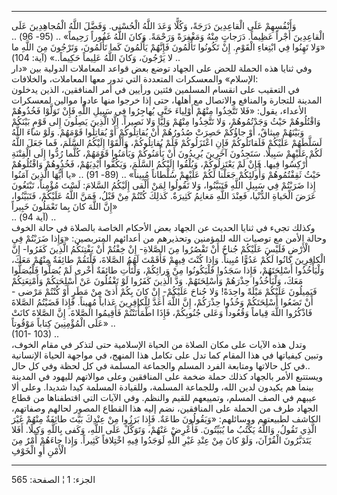 ------------------------------------------------------------------------

وَأَنْفُسِهِمْ عَلَى الْقاعِدِينَ دَرَجَةً، وَكُلًّا وَعَدَ اللَّهُ الْحُسْنى. وَفَضَّلَ اللَّهُ الْمُجاهِدِينَ عَلَى
الْقاعِدِينَ أَجْراً عَظِيماً. دَرَجاتٍ مِنْهُ وَمَغْفِرَةً وَرَحْمَةً. وَكانَ اللَّهُ غَفُوراً رَحِيماً» ..
(95- 96) .. «وَلا تَهِنُوا فِي ابْتِغاءِ الْقَوْمِ. إِنْ تَكُونُوا تَأْلَمُونَ فَإِنَّهُمْ يَأْلَمُونَ
كَما تَأْلَمُونَ، وَتَرْجُونَ مِنَ اللَّهِ ما لا يَرْجُونَ، وَكانَ اللَّهُ عَلِيماً حَكِيماً..» (آية:
104) ..  
وفي ثنايا هذه الحملة للحض على الجهاد توضع بعض قواعد المعاملات الدولية
بين «دار الإسلام» والمعسكرات المتعددة التي تدور معها المعاملات،
والخلافات:  
في التعقيب على انقسام المسلمين فئتين ورأيين في أمر المنافقين، الذين
يدخلون المدينة للتجارة والمنافع والاتصال مع أهلها، حتى إذا خرجوا منها
عادوا موالين لمعسكرات الأعداء، يقول: «فَلا تَتَّخِذُوا مِنْهُمْ أَوْلِياءَ حَتَّى يُهاجِرُوا
فِي سَبِيلِ اللَّهِ فَإِنْ تَوَلَّوْا فَخُذُوهُمْ وَاقْتُلُوهُمْ حَيْثُ وَجَدْتُمُوهُمْ، وَلا تَتَّخِذُوا مِنْهُمْ
وَلِيًّا وَلا نَصِيراً. إِلَّا الَّذِينَ يَصِلُونَ إِلى قَوْمٍ بَيْنَكُمْ وَبَيْنَهُمْ مِيثاقٌ، أَوْ جاؤُكُمْ
حَصِرَتْ صُدُورُهُمْ أَنْ يُقاتِلُوكُمْ أَوْ يُقاتِلُوا قَوْمَهُمْ. وَلَوْ شاءَ اللَّهُ لَسَلَّطَهُمْ عَلَيْكُمْ
فَلَقاتَلُوكُمْ فَإِنِ اعْتَزَلُوكُمْ فَلَمْ يُقاتِلُوكُمْ، وَأَلْقَوْا إِلَيْكُمُ السَّلَمَ، فَما جَعَلَ اللَّهُ
لَكُمْ عَلَيْهِمْ سَبِيلًا. سَتَجِدُونَ آخَرِينَ يُرِيدُونَ أَنْ يَأْمَنُوكُمْ وَيَأْمَنُوا قَوْمَهُمْ، كُلَّما رُدُّوا
إِلَى الْفِتْنَةِ أُرْكِسُوا فِيها. فَإِنْ لَمْ يَعْتَزِلُوكُمْ، وَيُلْقُوا إِلَيْكُمُ السَّلَمَ، وَيَكُفُّوا
أَيْدِيَهُمْ، فَخُذُوهُمْ وَاقْتُلُوهُمْ حَيْثُ ثَقِفْتُمُوهُمْ وَأُولئِكُمْ جَعَلْنا لَكُمْ عَلَيْهِمْ سُلْطاناً
مُبِيناً» .. (89- 91) .. «يا أَيُّهَا الَّذِينَ آمَنُوا إِذا ضَرَبْتُمْ فِي سَبِيلِ اللَّهِ
فَتَبَيَّنُوا، وَلا تَقُولُوا لِمَنْ أَلْقى إِلَيْكُمُ السَّلامَ: لَسْتَ مُؤْمِناً، تَبْتَغُونَ عَرَضَ الْحَياةِ
الدُّنْيا، فَعِنْدَ اللَّهِ مَغانِمُ كَثِيرَةٌ. كَذلِكَ كُنْتُمْ مِنْ قَبْلُ، فَمَنَّ اللَّهُ عَلَيْكُمْ،
فَتَبَيَّنُوا، إِنَّ اللَّهَ كانَ بِما تَعْمَلُونَ خَبِيراً»  
.. (آية 94) ..  
وكذلك تجيء في ثنايا الحديث عن الجهاد بعض الأحكام الخاصة بالصلاة في حالة
الخوف وحالة الأمن مع توصيات الله للمؤمنين وتحذيرهم من أعدائهم المتربصين:
«وَإِذا ضَرَبْتُمْ فِي الْأَرْضِ فَلَيْسَ عَلَيْكُمْ جُناحٌ أَنْ تَقْصُرُوا مِنَ الصَّلاةِ- إِنْ خِفْتُمْ أَنْ
يَفْتِنَكُمُ الَّذِينَ كَفَرُوا- إِنَّ الْكافِرِينَ كانُوا لَكُمْ عَدُوًّا مُبِيناً. وَإِذا كُنْتَ فِيهِمْ
فَأَقَمْتَ لَهُمُ الصَّلاةَ، فَلْتَقُمْ طائِفَةٌ مِنْهُمْ مَعَكَ، وَلْيَأْخُذُوا أَسْلِحَتَهُمْ، فَإِذا سَجَدُوا
فَلْيَكُونُوا مِنْ وَرائِكُمْ، وَلْتَأْتِ طائِفَةٌ أُخْرى لَمْ يُصَلُّوا فَلْيُصَلُّوا مَعَكَ، وَلْيَأْخُذُوا
حِذْرَهُمْ وَأَسْلِحَتَهُمْ. وَدَّ الَّذِينَ كَفَرُوا لَوْ تَغْفُلُونَ عَنْ أَسْلِحَتِكُمْ وَأَمْتِعَتِكُمْ فَيَمِيلُونَ
عَلَيْكُمْ مَيْلَةً واحِدَةً! وَلا جُناحَ عَلَيْكُمْ- إِنْ كانَ بِكُمْ أَذىً مِنْ مَطَرٍ أَوْ كُنْتُمْ مَرْضى -
أَنْ تَضَعُوا أَسْلِحَتَكُمْ وَخُذُوا حِذْرَكُمْ، إِنَّ اللَّهَ أَعَدَّ لِلْكافِرِينَ عَذاباً مُهِيناً. فَإِذا
قَضَيْتُمُ الصَّلاةَ فَاذْكُرُوا اللَّهَ قِياماً وَقُعُوداً وَعَلى جُنُوبِكُمْ، فَإِذَا اطْمَأْنَنْتُمْ
فَأَقِيمُوا الصَّلاةَ. إِنَّ الصَّلاةَ كانَتْ عَلَى الْمُؤْمِنِينَ كِتاباً مَوْقُوتاً» ..  
(101- 103) ..  
وتدل هذه الآيات على مكان الصلاة من الحياة الإسلامية حتى لتذكر في مقام
الخوف، وتبين كيفياتها في هذا المقام كما تدل على تكامل هذا المنهج، في
مواجهة الحياة الإنسانية في كل حالاتها ومتابعة الفرد المسلم والجماعة
المسلمة في كل لحظة وفي كل حال..  
ويستتبع الأمر بالجهاد كذلك حملة ضخمة على المنافقين وعلى موالاتهم لليهود
في المدينة بينما هم يكيدون لدين الله، وللجماعة المسلمة، وللقيادة المسلمة
كيدا شديدا. وعلى ألا عيبهم في الصف المسلم، وتمييعهم للقيم والنظم. وفي
الآيات التي اقتطفناها من قطاع الجهاد طرف من الحملة على المنافقين، نضم
إليه هذا القطاع المصور لحالهم وصفاتهم، الكاشف لطبيعتهم ووسائلهم:
«وَيَقُولُونَ طاعَةٌ. فَإِذا بَرَزُوا مِنْ عِنْدِكَ بَيَّتَ طائِفَةٌ مِنْهُمْ غَيْرَ الَّذِي تَقُولُ، وَاللَّهُ
يَكْتُبُ ما يُبَيِّتُونَ. فَأَعْرِضْ عَنْهُمْ، وَتَوَكَّلْ عَلَى اللَّهِ، وَكَفى بِاللَّهِ وَكِيلًا. أَفَلا
يَتَدَبَّرُونَ الْقُرْآنَ، وَلَوْ كانَ مِنْ عِنْدِ غَيْرِ اللَّهِ لَوَجَدُوا فِيهِ اخْتِلافاً كَثِيراً. وَإِذا
جاءَهُمْ أَمْرٌ مِنَ الْأَمْنِ أَوِ الْخَوْفِ

------------------------------------------------------------------------

الجزء: 1 ¦ الصفحة: 565
